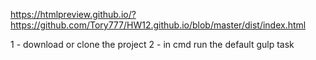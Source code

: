 https://htmlpreview.github.io/?https://github.com/Tory777/HW12.github.io/blob/master/dist/index.html

1 - download or clone the project
2 - in cmd run the default gulp task
